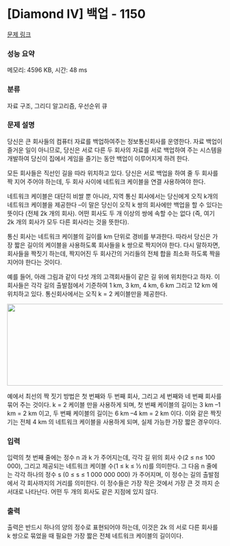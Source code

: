 # [Diamond IV] 백업 - 1150 

[문제 링크](https://www.acmicpc.net/problem/1150) 

### 성능 요약

메모리: 4596 KB, 시간: 48 ms

### 분류

자료 구조, 그리디 알고리즘, 우선순위 큐

### 문제 설명

<p>당신은 큰 회사들의 컴퓨터 자료를 백업하여주는 정보통신회사를 운영한다. 자료 백업이 즐거운 일이 아니므로, 당신은 서로 다른 두 회사의 자료를 서로 백업하여 주는 시스템을 개발하여 당신이 집에서 게임을 즐기는 동안 백업이 이루어지게 하려 한다.</p>

<p>모든 회사들은 직선인 길을 따라 위치하고 있다. 당신은 서로 백업을 하여 줄 두 회사를 짝 지어 주어야 하는데, 두 회사 사이에 네트워크 케이블을 연결 사용하여야 한다.</p>

<p>네트워크 케이블은 대단히 비쌀 뿐 아니라, 지역 통신 회사에서는 당신에게 오직 k개의 네트워크 케이블을 제공한다 –이 말은 당신이 오직 k 쌍의 회사에만 백업을 할 수 있다는 뜻이다 (전체 2k 개의 회사). 어떤 회사도 두 개 이상의 쌍에 속할 수는 없다 (즉, 여기 2k 개의 회사가 모두 다른 회사라는 것을 뜻한다).</p>

<p>통신 회사는 네트워크 케이블의 길이를 km 단위로 경비를 부과한다. 따라서 당신은 가장 짧은 길이의 케이블을 사용하도록 회사들을 k 쌍으로 짝지어야 한다. 다시 말하자면, 회사들을 짝짓기 하는데, 짝지어진 두 회사간의 거리들의 전체 합을 최소화 하도록 짝을 지어야 한다는 것이다.</p>

<p>예를 들어, 아래 그림과 같이 다섯 개의 고객회사들이 같은 길 위에 위치한다고 하자. 이 회사들은 각각 길의 출발점에서 기준하여 1 km, 3 km, 4 km, 6 km 그리고 12 km 에 위치하고 있다. 통신회사에서는 오직 k = 2 케이블만을 제공한다.</p>

<p><img alt="" src="https://www.acmicpc.net/upload/images/backup.png" style="height:191px; width:539px"></p>

<p>예에서 최선의 짝 짓기 방법은 첫 번째와 두 번째 회사, 그리고 세 번째와 네 번째 회사를 묶어 주는 것이다. k = 2 케이블 만을 사용하게 되며, 첫 번째 케이블의 길이는 3 km –1 km = 2 km 이고, 두 번째 케이블의 길이는 6 km –4 km = 2 km 이다. 이와 같은 짝짓기는 전체 4 km 의 네트워크 케이블을 사용하게 되며, 실제 가능한 가장 짧은 경우이다.</p>

### 입력 

 <p>입력의 첫 번째 줄에는 정수 n 과 k 가 주어지는데, 각각 길 위의 회사 수(2 ≤ n≤ 100 000), 그리고 제공되는 네트워크 케이블 수(1 ≤ k ≤ ½ n)를 의미한다. 그 다음 n 줄에는 각각 하나의 정수 s (0 ≤ s ≤ 1 000 000 000) 가 주어지며, 이 정수는 길의 출발점에서 각 회사까지의 거리를 의미한다. 이 정수들은 가장 작은 것에서 가장 큰 것 까지 순서대로 나타난다. 어떤 두 개의 회사도 같은 지점에 있지 않다.</p>

### 출력 

 <p>출력은 반드시 하나의 양의 정수로 표현되어야 하는데, 이것은 2k 의 서로 다른 회사를 k 쌍으로 묶었을 때 필요한 가장 짧은 전체 네트워크 케이블의 길이이다.</p>

